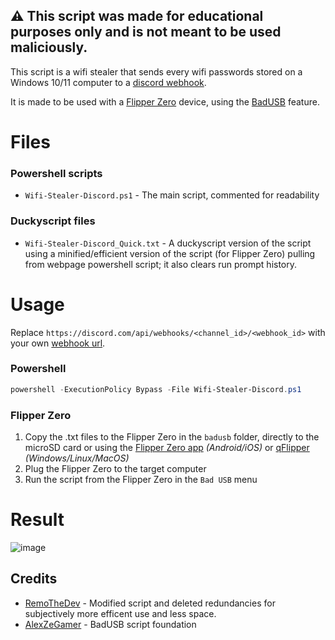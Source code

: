 ## :warning: This script was made for educational purposes only and is not meant to be used maliciously.

This script is a wifi stealer that sends every wifi passwords stored on a Windows 10/11 computer to a [discord webhook](https://support.discord.com/hc/en-us/articles/228383668-Intro-to-Webhooks).

It is made to be used with a [Flipper Zero](https://flipperzero.one/) device, using the [BadUSB](https://docs.flipperzero.one/bad-usb) feature.

# Files
### Powershell scripts
- `Wifi-Stealer-Discord.ps1` - The main script, commented for readability
### Duckyscript files
- `Wifi-Stealer-Discord_Quick.txt` - A duckyscript version of the script using a minified/efficient version of the script (for Flipper Zero) pulling from webpage powershell script; it also clears run prompt history.

# Usage
Replace `https://discord.com/api/webhooks/<channel_id>/<webhook_id>` with your own [webhook url](https://support.discord.com/hc/en-us/articles/228383668-Intro-to-Webhooks).
### Powershell
```powershell
powershell -ExecutionPolicy Bypass -File Wifi-Stealer-Discord.ps1
```
### Flipper Zero
1. Copy the .txt files to the Flipper Zero in the `badusb` folder, directly to the microSD card or using the [Flipper Zero app](https://docs.flipperzero.one/mobile-app) *(Android/iOS)* or [qFlipper](https://docs.flipperzero.one/qflipper) *(Windows/Linux/MacOS)*
2. Plug the Flipper Zero to the target computer
3. Run the script from the Flipper Zero in the `Bad USB` menu

# Result
![image](https://user-images.githubusercontent.com/54336210/251186081-3aa3261c-d14d-4ae1-a1ef-136f005d8705.png)

## Credits

- [RemoTheDev](https://remothe.dev) - Modified script and deleted redundancies for subjectively more efficent use and less space.
- [AlexZeGamer](https://gist.github.com/AlexZeGamer) - BadUSB script foundation
